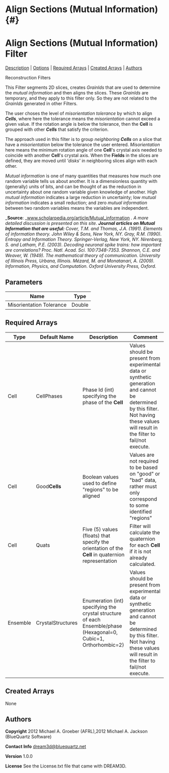 Align Sections (Mutual Information) {#}
======
<h1 class="pHeading1">Align Sections (Mutual Information) Filter</h1>
<p class="pCellBody">
<a href="../ReconstructionFilters/AlignSectionsMutualInformation.html#wp2">Description</a> | <a href="../ReconstructionFilters/AlignSectionsMutualInformation.html#wp3">Options</a> | <a href="../ReconstructionFilters/AlignSectionsMutualInformation.html#wp4">Required Arrays</a> | <a href="../ReconstructionFilters/AlignSectionsMutualInformation.html#wp5">Created Arrays</a> | <a href="../ReconstructionFilters/AlignSectionsMutualInformation.html#wp1">Authors</a> 

Reconstruction Filters


This Filter segments 2D slices, creates *GrainIds* that are used to determine the _mutual information_ and then aligns the slices. These *GrainIds* are temporary, and they apply to this filter only. So they are not related to the *GrainIds* generated in other Filters.

The user choses the level of _misorientation tolerance_ by which to align _**Cells**_, where here the tolerance means the _misorientation_ cannot exceed a given value. If the rotation angle is below the tolerance, then the **Cell** is grouped with other _**Cells**_ that satisfy the criterion.

The approach used in this filter is to group _neighboring **Cells**_ on a slice that have a _misorientation_ below the tolerance the user entered. _Misorientation_ here means the minimum rotation angle of one **Cell**'s crystal axis needed to coincide with another **Cell**'s crystal axis. When the **Fields** in the slices are defined, they are moved until _'disks'_ in neighboring slices align with each other.

_Mutual information_ is one of many quantities that measures how much one random variable
tells us about another. It is a dimensionless quantity with (generally) units of bits, and can be
thought of as the reduction in uncertainty about one random variable given knowledge of another.
High _mutual information_ indicates a large reduction in uncertainty; low _mutual information_
indicates a small reduction; and zero _mutual information_ between two random variables
means the variables are independent.

___Source__: _www.scholarpedia.org/article/Mutual_information _. A more detailed discussion is presented on this site. 
__Journal articles on _Mutual Information_ that are useful:__
Cover, T.M. and Thomas, J.A. (1991). _Elements of information theory_. John Wiley & Sons, New York, NY.
Gray, R.M. (1990). _Entropy and Information Theory_. Springer-Verlag, New York, NY.
Nirenberg, S. and Latham, P.E. (2003). _Decoding neuronal spike trains: how important are correlations?_ Proc. Natl. Acad. Sci. 100:7348-7353.
Shannon, C.E. and Weaver, W. (1949). _The mathematical theory of communication_. University of Illinois Press, Urbana, Illinois.
Mézard, M. and Monatanari, A. (2009). _Information, Physics, and Computation_. Oxford University Press, Oxford._

## Parameters ##

| Name | Type |
|------|------|
| Misorientation Tolerance | Double |

## Required Arrays ##

| Type | Default Name | Description | Comment |
|------|--------------|-------------|---------|
| Cell | CellPhases | Phase Id (int) specifying the phase of the **Cell** | Values should be present from experimental data or synthetic generation and cannot be determined by this filter. Not having these values will result in the filter to fail/not execute. |
| Cell | Good**Cells** | Boolean values used to define "regions" to be aligned | Values are not required to be based on "good" or "bad" data, rather must only correspond to some identified "regions"  |
| Cell | Quats | Five (5) values (floats) that specify the orientation of the **Cell** in quaternion representation | Filter will calculate the quaternion for each **Cell** if it is not already calculated. |
| Ensemble | CrystalStructures | Enumeration (int) specifying the crystal structure of each Ensemble/phase (Hexagonal=0, Cubic=1, Orthorhombic=2) | Values should be present from experimental data or synthetic generation and cannot be determined by this filter. Not having these values will result in the filter to fail/not execute. |

## Created Arrays ##
None

## Authors ##

**Copyright** 2012 Michael A. Groeber (AFRL),2012 Michael A. Jackson (BlueQuartz Software)

**Contact Info** dream3d@bluequartz.net

**Version** 1.0.0

**License**  See the License.txt file that came with DREAM3D.



